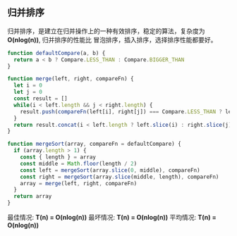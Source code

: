 ## 归并排序

归并排序，是建立在归并操作上的一种有效排序，稳定的算法，复杂度为**O(nlog(n))**, 归并排序的性能比 冒泡排序，插入排序，选择排序性能都要好。

```js
function defaultCompare(a, b) {
  return a < b ? Compare.LESS_THAN : Compare.BIGGER_THAN
}

function merge(left, right, compareFn) {
  let i = 0
  let j = 0
  const result = []
  while(i < left.length && j < right.length) {
    result.push(compareFn(left[i], right[j]) === Compare.LESS_THAN ? left[i++] : right[j++])
  }
  return result.concat(i < left.length ? left.slice(i) : right.slice(j))
}

function mergeSort(array, compareFn = defaultCompare) {
  if (array.length > 1) {
    const { length } = array
    const middle = Math.floor(length / 2)
    const left = mergeSort(array.slice(0, middle), compareFn)
    const right = mergeSort(array.slice(middle, length), compareFn)
    array = merge(left, right, compareFn)
  }
  return array
}
```

最佳情况: **T(n) = O(nlog(n))**
最坏情况: **T(n) = O(nlog(n))**
平均情况: **T(n) = O(nlog(n))**

